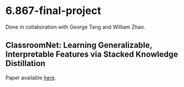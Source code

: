 # 6.867-final-project
 
 Done in collaboration with George Tang and William Zhao.
 
 ## ClassroomNet: Learning Generalizable, Interpretable Features via Stacked Knowledge Distillation
 
 Paper available [here](paper.pdf).
